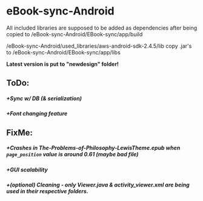 # eBook-sync-Android
All included libraries are supposed to be added as dependencies after being copied to /eBook-sync-Android/EBook-sync/app/build

/eBook-sync-Android/used_libraries/aws-android-sdk-2.4.5/lib copy .jar's to  /eBook-sync-Android/EBook-sync/app/libs

**Latest version is put to "newdesign" folder!**

## ToDo:
##### +Sync w/ DB (& serialization)
##### +Font changing feature

## FixMe:
##### +Crashes in _The-Problems-of-Philosophy-LewisTheme.epub_ when `page_position` value is around 0.61 (maybe bad file)
##### +GUI scalability
##### +(optional) Cleaning - only _Viewer.java_ & _activity_viewer.xml_ are being used in their respective folders.
